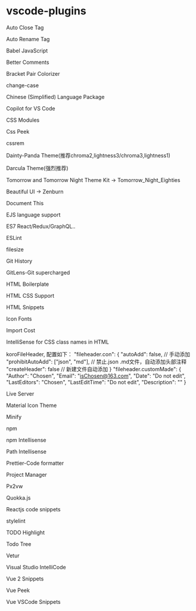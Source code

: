 # vscode-plugins

Auto Close Tag

Auto Rename Tag

Babel JavaScript

Better Comments

Bracket Pair Colorizer

change-case

Chinese (Simplified) Language Package

Copilot for VS Code

CSS Modules

Css Peek

cssrem

Dainty-Panda Theme(推荐chroma2,lightness3/chroma3,lightness1)

Darcula Theme(强烈推荐)

Tomorrow and Tomorrow Night Theme Kit -> Tomorrow_Night_Eighties

Beautiful UI -> Zenburn

Document This

EJS language support

ES7 React/Redux/GraphQL..

ESLint

filesize

Git History

GitLens-Git supercharged

HTML Boilerplate

HTML CSS Support

HTML Snippets

Icon Fonts

Import Cost

IntelliSense for CSS class names in HTML

koroFileHeader, 配置如下：
"fileheader.con": {
    "autoAdd": false, // 手动添加
    "prohibitAutoAdd": ["json", "md"], // 禁止.json .md文件，自动添加头部注释
    "createHeader": false // 新建文件自动添加
}
"fileheader.customMade": {
    "Author": "Chosen",
    "Email": "isChosen@163.com",
    "Date": "Do not edit",
    "LastEditors": "Chosen",
    "LastEditTime": "Do not edit",
    "Description": ""
}

Live Server

Material Icon Theme

Minify

npm

npm Intellisense

Path Intellisense

Prettier-Code formatter

Project Manager

Px2vw

Quokka.js

Reactjs code snippets

stylelint

TODO Highlight

Todo Tree

Vetur

Visual Studio IntelliCode

Vue 2 Snippets

Vue Peek

Vue VSCode Snippets

